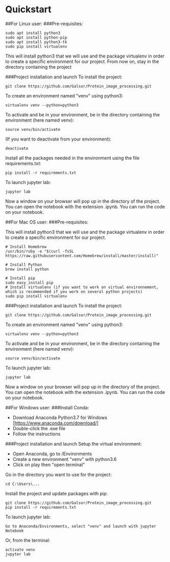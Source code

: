 # Quickstart
##For Linux user:
###Pre-requisites:
```
sudo apt install python3
sudo apt install python-pip
sudo apt install python3-tk 
sudo pip install virtualenv
```
This will install python3 that we will use and the package virtualenv in order to create a specific environment for our project.
From now on, stay in the directory containing the project

###Project installation and launch
To install the project:
```
git clone https://github.com/Galsor/Protein_image_processing.git
```
To create an environment named "venv" using python3:
```
virtualenv venv --python=python3
```
To activate and be in your environment, be in the directory containing the environment (here named venv):
```
source venv/bin/activate
```
(If you want to deactivate from your environment):
```
deactivate
```
Install all the packages needed in the environment using the file requirements.txt:
```
pip install -r requirements.txt
```
To launch jupyter lab:
```
jupyter lab
```
Now a window on your browser will pop up in the directory of the project. You can open the notebook with the extension .ipynb. You can run the code on your notebook.

##For Mac OS user:
###Pre-requisites:

This will install python3 that we will use and the package virtualenv in order to create a specific environment for our project.
```
# Install Homebrew 
/usr/bin/ruby -e "$(curl -fsSL https://raw.githubusercontent.com/Homebrew/install/master/install)"

# Install Python
brew install python

# Install pip
sudo easy_install pip
# Install virtualenv (if you want to work on virtual environnement, which is recommended if you work on several python projects)
sudo pip install virtualenv
```
###Project installation and launch
To install the project:
```
git clone https://github.com/Galsor/Protein_image_processing.git
```
To create an environment named "venv" using python3:
```
virtualenv venv --python=python3
```
To activate and be in your environment, be in the directory containing the environment (here named venv):
```
source venv/bin/activate
```
To launch jupyter lab:
```
jupyter lab 
```
Now a window on your browser will pop up in the directory of the project. You can open the notebook with the extension .ipynb. You can run the code on your notebook.

##For Windows user:
###Install Conda:

- Download Anaconda Python3.7 for Windows [https://www.anaconda.com/download/]
- Double-click the .exe file
- Follow the instructions

###Project installation and launch
Setup the virtual environment:

- Open Anaconda, go to /Environments
- Create a new environment "venv" with python3.6
- Click on play then "open terminal"

Go in the directory you want to use for the project:
```
cd C:\Users\...
```
Install the project and update packages with pip:
```
git clone https://github.com/Galsor/Protein_image_processing.git
pip install -r requirements.txt
```

To launch jupyter lab:
```
Go to Anaconda/Environments, select "venv" and launch with jupyter Notebook
```
Or, from the terminal:
```
activate venv
jupyter lab
```